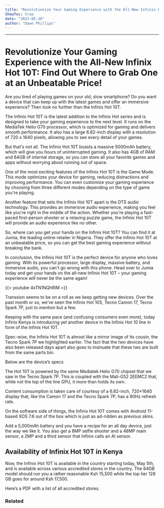 ```yaml
---
title: "Revolutionize Your Gaming Experience with the All-New Infinix Hot 10T: Find Out Where to Grab One at an Unbeatable Price!"
ShowToc: true 
date: "2023-05-26"
author: "Dawn Phillips"
---
```

*****
# Revolutionize Your Gaming Experience with the All-New Infinix Hot 10T: Find Out Where to Grab One at an Unbeatable Price!

Are you tired of playing games on your old, slow smartphone? Do you want a device that can keep up with the latest games and offer an immersive experience? Then look no further than the Infinix Hot 10T.

The Infinix Hot 10T is the latest addition to the Infinix Hot series and is designed to take your gaming experience to the next level. It runs on the MediaTek Helio G70 processor, which is optimized for gaming and delivers smooth performance. It also has a large 6.82-inch display with a resolution of 720 x 1640 pixels, allowing you to see every detail of your games.

But that's not all. The Infinix Hot 10T boasts a massive 5000mAh battery, which will give you hours of uninterrupted gaming. It also has 4GB of RAM and 64GB of internal storage, so you can store all your favorite games and apps without worrying about running out of space.

One of the most exciting features of the Infinix Hot 10T is the Game Mode. This mode optimizes your device for gaming, reducing distractions and improving performance. You can even customize your gaming experience by choosing from three different modes depending on the type of game you're playing.

Another feature that sets the Infinix Hot 10T apart is the DTS audio technology. This provides an immersive audio experience, making you feel like you're right in the middle of the action. Whether you're playing a fast-paced first-person shooter or a relaxing puzzle game, the Infinix Hot 10T will provide an audio experience like no other.

So, where can you get your hands on the Infinix Hot 10T? You can find it at Jumia, the leading online retailer in Nigeria. They offer the Infinix Hot 10T at an unbeatable price, so you can get the best gaming experience without breaking the bank.

In conclusion, the Infinix Hot 10T is the perfect device for anyone who loves gaming. With its powerful processor, large display, massive battery, and immersive audio, you can't go wrong with this phone. Head over to Jumia today and get your hands on the all-new Infinix Hot 10T – your gaming experience will never be the same again!

{{< youtube 4xTN1NQhRlM >}} 



Transsion seems to be on a roll as we keep getting new devices. Over the past month or so, we’ve seen the Infinix Hot 10S, Tecno Camon 17, Tecno Spark 7P, just to mention but a few.
 
Keeping with the same pace (and confusing consumers even more), today Infinix Kenya is introducing yet another device in the Infinix Hot 10 line in form of the Infinix Hot 10T. 
 
Spec-wise, the Infinix Hot 10T is almost like a mirror image of its cousin, the  Tecno Spark 7P we highlighted earlier. The fact that the two devices have also been released days apart also goes to insinuate that these two are built from the same parts bin.
 
Below are the device’s specs
 
The Hot 10T is powered by the same Mediatek Helio G70 chipset that we saw in the Tecno Spark 7P. This is coupled with the Mali-G52 2EEMC2 that, while not the top of the line GPU, it more than holds its own.
 
Content consumption is taken care of courtesy of a 6.82-inch, 720×1640 display that, like the Camon 17 and the Tecno Spark 7P, has a 90Hz refresh rate.
 
On the software side of things, the Infinix Hot 10T comes with Android 11-based XOS 7.6 out of the box which is just as ad-ridden as previous skins. 
 
Add a 5,000mAh battery and you have a recipe for an all day device, just the way we like it. You also get a 8MP selfie shooter and a 48MP main sensor, a 2MP and a third sensor that Infinix calls an AI sensor.
 
## Availability of Infinix Hot 10T in Kenya
 
Now, the Infinix Hot 10T is available in the country starting today, May 5th, and is available across various accredited stores in the country. The 64GB model should run you a rather reasonable Ksh 15,500 while the top tier 128 GB goes for around Ksh 17,500. 
 
Here’s a PDF with a list of all accredited stores. 
 
### Related



